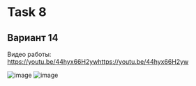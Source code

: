 # Task 8
## Вариант 14

Видео работы: https://youtu.be/44hyx66H2ywhttps://youtu.be/44hyx66H2yw

![image](https://user-images.githubusercontent.com/90501362/145199395-d9e375b2-9478-457b-9c6f-09468b2ec9fe.png)
![image](https://user-images.githubusercontent.com/90501362/145199413-1fea1c30-c95b-41c2-a4e5-c37c64e93cce.png)
